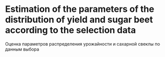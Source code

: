 # Estimation of the parameters of the distribution of yield and sugar beet according to the selection data

Оценка параметров распределения урожайности и сахарной свеклы по данным выбора